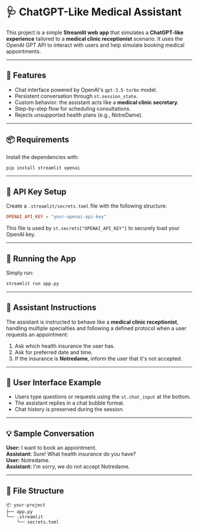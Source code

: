 # 🩺 ChatGPT-Like Medical Assistant

This project is a simple **Streamlit web app** that simulates a **ChatGPT-like experience** tailored to a **medical clinic receptionist** scenario. It uses the OpenAI GPT API to interact with users and help simulate booking medical appointments.

---

## 🧰 Features

- Chat interface powered by OpenAI's `gpt-3.5-turbo` model.
- Persistent conversation through `st.session_state`.
- Custom behavior: the assistant acts like a **medical clinic secretary**.
- Step-by-step flow for scheduling consultations.
- Rejects unsupported health plans (e.g., NotreDame).

---

## 📦 Requirements

Install the dependencies with:

```bash
pip install streamlit openai
```

---

## 🔐 API Key Setup

Create a `.streamlit/secrets.toml` file with the following structure:

```toml
OPENAI_API_KEY = "your-openai-api-key"
```

This file is used by `st.secrets["OPENAI_API_KEY"]` to securely load your OpenAI key.

---

## 🚀 Running the App

Simply run:

```bash
streamlit run app.py
```

---

## 🧠 Assistant Instructions

The assistant is instructed to behave like a **medical clinic receptionist**, handling multiple specialties and following a defined protocol when a user requests an appointment:

1. Ask which health insurance the user has.
2. Ask for preferred date and time.
3. If the insurance is **Notredame**, inform the user that it's not accepted.

---

## 📸 User Interface Example

- Users type questions or requests using the `st.chat_input` at the bottom.
- The assistant replies in a chat bubble format.
- Chat history is preserved during the session.

---

## 💡 Sample Conversation

**User:** I want to book an appointment.  
**Assistant:** Sure! What health insurance do you have?  
**User:** Notredame.  
**Assistant:** I'm sorry, we do not accept Notredame.  

---

## 📁 File Structure

```
📦 your-project
├── app.py
└── .streamlit
    └── secrets.toml
```
